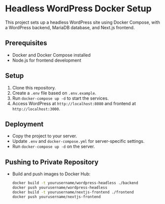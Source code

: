 # Headless WordPress Docker Setup

This project sets up a headless WordPress site using Docker Compose, with a WordPress backend, MariaDB database, and Next.js frontend.

## Prerequisites

- Docker and Docker Compose installed
- Node.js for frontend development

## Setup

1. Clone this repository.
2. Create a `.env` file based on `.env.example`.
3. Run `docker-compose up -d` to start the services.
4. Access WordPress at `http://localhost:8080` and frontend at `http://localhost:3000`.

## Deployment

- Copy the project to your server.
- Update `.env` and `docker-compose.yml` for server-specific settings.
- Run `docker-compose up -d` on the server.

## Pushing to Private Repository

- Build and push images to Docker Hub:
  ```bash
  docker build -t yourusername/wordpress-headless ./backend
  docker push yourusername/wordpress-headless
  docker build -t yourusername/nextjs-frontend ./frontend
  docker push yourusername/nextjs-frontend
  ```
